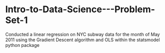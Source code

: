 # Intro-to-Data-Science---Problem-Set-1

Conducted a linear regression on NYC subway data for the month of May 2011 using the Gradient Descent algorithm and OLS within the statsmodel python package
